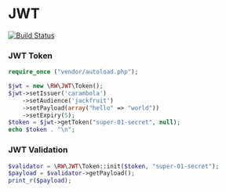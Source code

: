# JWT
[![Build Status](https://travis-ci.org/revenuewire/jwt.svg?branch=master)](https://travis-ci.org/revenuewire/jwt)

### JWT Token
```php
require_once ("vendor/autoload.php");

$jwt = new \RW\JWT\Token();
$jwt->setIssuer('carambola')
    ->setAudience('jackfruit')
    ->setPayload(array("hello" => "world"))
    ->setExpiry(5);
$token = $jwt->getToken("super-01-secret", null);
echo $token . "\n";
```

### JWT Validation
```php
$validator = \RW\JWT\Token::init($token, "super-01-secret");
$payload = $validator->getPayload();
print_r($payload);
```